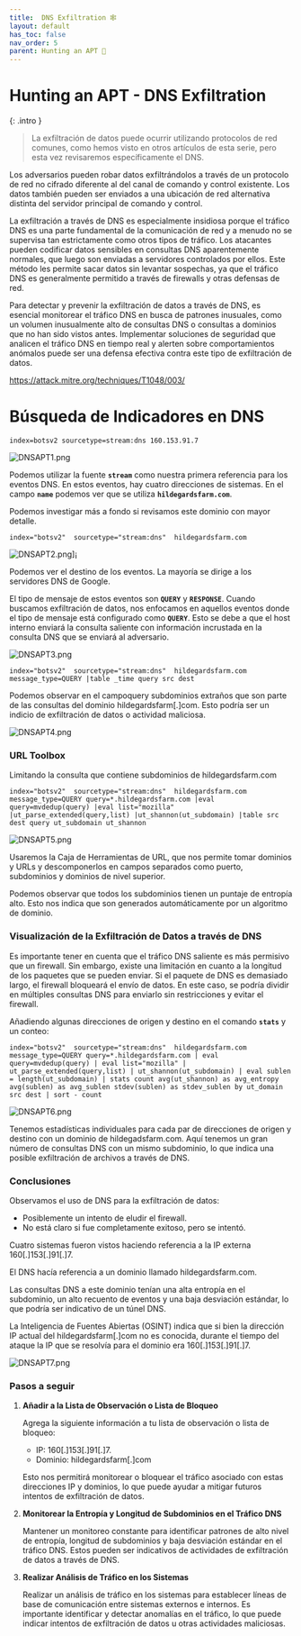 ```yaml
---
title:  DNS Exfiltration 🕸️
layout: default
has_toc: false
nav_order: 5
parent: Hunting an APT 👺
---
```


# Hunting an APT - **DNS Exfiltration**


{: .intro }
>La exfiltración de datos puede ocurrir utilizando protocolos de red comunes, como hemos visto en otros artículos de esta serie, pero esta vez revisaremos específicamente el DNS.

Los adversarios pueden robar datos exfiltrándolos a través de un protocolo de red no cifrado diferente al del canal de comando y control existente. Los datos también pueden ser enviados a una ubicación de red alternativa distinta del servidor principal de comando y control.

La exfiltración a través de DNS es especialmente insidiosa porque el tráfico DNS es una parte fundamental de la comunicación de red y a menudo no se supervisa tan estrictamente como otros tipos de tráfico. Los atacantes pueden codificar datos sensibles en consultas DNS aparentemente normales, que luego son enviadas a servidores controlados por ellos. Este método les permite sacar datos sin levantar sospechas, ya que el tráfico DNS es generalmente permitido a través de firewalls y otras defensas de red.

Para detectar y prevenir la exfiltración de datos a través de DNS, es esencial monitorear el tráfico DNS en busca de patrones inusuales, como un volumen inusualmente alto de consultas DNS o consultas a dominios que no han sido vistos antes. Implementar soluciones de seguridad que analicen el tráfico DNS en tiempo real y alerten sobre comportamientos anómalos puede ser una defensa efectiva contra este tipo de exfiltración de datos.

https://attack.mitre.org/techniques/T1048/003/

# **Búsqueda de Indicadores en DNS**

`index=botsv2 sourcetype=stream:dns 160.153.91.7`

![DNSAPT1.png](https://i.postimg.cc/MpFbWfQ0/DNSAPT1.png)

Podemos utilizar la fuente **`stream`** como nuestra primera referencia para los eventos DNS. En estos eventos, hay cuatro direcciones de sistemas. En el campo **`name`** podemos ver que se utiliza **`hildegardsfarm.com`**.

Podemos investigar más a fondo si revisamos este dominio con mayor detalle.

`index="botsv2"  sourcetype="stream:dns"  hildegardsfarm.com`

![DNSAPT2.png](https://i.postimg.cc/5NpSRR9R/DNSAPT2.png)]¡

Podemos ver el destino de los eventos. La mayoría se dirige a los servidores DNS de Google.

El tipo de mensaje de estos eventos son **`QUERY`** y **`RESPONSE`**. Cuando buscamos exfiltración de datos, nos enfocamos en aquellos eventos donde el tipo de mensaje está configurado como **`QUERY`**. Esto se debe a que el host interno enviará la consulta saliente con información incrustada en la consulta DNS que se enviará al adversario.

![DNSAPT3.png](https://i.postimg.cc/TYTcQ6xb/DNSAPT3.png)


`index="botsv2"  sourcetype="stream:dns"  hildegardsfarm.com message_type=QUERY
|table _time query src dest`

Podemos observar en el campoquery subdominios extraños que son parte de las consultas del dominio hildegardsfarm[.]com. Esto podría ser un indicio de exfiltración de datos o actividad maliciosa.

![DNSAPT4.png](https://i.postimg.cc/2jQw45sm/DNSAPT4.png)

### URL Toolbox

Limitando la consulta que contiene subdominios de hildegardsfarm.com

`index="botsv2"  sourcetype="stream:dns"  hildegardsfarm.com message_type=QUERY query=*.hildegardsfarm.com
|eval query=mvdedup(query)
|eval list="mozilla"
|ut_parse_extended(query,list)
|ut_shannon(ut_subdomain)
|table src dest query ut_subdomain ut_shannon`

![DNSAPT5.png](https://i.postimg.cc/zvFF5dC3/DNSAPT5.png)

Usaremos la Caja de Herramientas de URL, que nos permite tomar dominios y URLs y descomponerlos en campos separados como puerto, subdominios y dominios de nivel superior.

Podemos observar que todos los subdominios tienen un puntaje de entropía alto. Esto nos indica que son generados automáticamente por un algoritmo de dominio.

### **Visualización de la Exfiltración de Datos a través de DNS**

Es importante tener en cuenta que el tráfico DNS saliente es más permisivo que un firewall. Sin embargo, existe una limitación en cuanto a la longitud de los paquetes que se pueden enviar. Si el paquete de DNS es demasiado largo, el firewall bloqueará el envío de datos. En este caso, se podría dividir en múltiples consultas DNS para enviarlo sin restricciones y evitar el firewall.

Añadiendo algunas direcciones de origen y destino en el comando **`stats`** y un conteo:

`index="botsv2"  sourcetype="stream:dns"  hildegardsfarm.com message_type=QUERY query=*.hildegardsfarm.com
| eval query=mvdedup(query)
| eval list="mozilla"
| ut_parse_extended(query,list)
| ut_shannon(ut_subdomain)
| eval sublen = length(ut_subdomain)
| stats count avg(ut_shannon) as avg_entropy avg(sublen) as avg_sublen stdev(sublen) as stdev_sublen by ut_domain src dest
| sort - count`


![DNSAPT6.png](https://i.postimg.cc/3NTFsMDP/DNSAPT6.png)

Tenemos estadísticas individuales para cada par de direcciones de origen y destino con un dominio de hildegadsfarm.com. Aquí tenemos un gran número de consultas DNS con un mismo subdominio, lo que indica una posible exfiltración de archivos a través de DNS.

### **Conclusiones**

Observamos el uso de DNS para la exfiltración de datos:

- Posiblemente un intento de eludir el firewall.
- No está claro si fue completamente exitoso, pero se intentó.

Cuatro sistemas fueron vistos haciendo referencia a la IP externa 160[.]153[.]91[.]7.

El DNS hacía referencia a un dominio llamado hildegardsfarm.com.

Las consultas DNS a este dominio tenían una alta entropía en el subdominio, un alto recuento de eventos y una baja desviación estándar, lo que podría ser indicativo de un túnel DNS.

La Inteligencia de Fuentes Abiertas (OSINT) indica que si bien la dirección IP actual del hildegardsfarm[.]com no es conocida, durante el tiempo del ataque la IP que se resolvía para el dominio era 160[.]153[.]91[.]7.

![DNSAPT7.png](https://i.postimg.cc/520SdS6N/DNSAPT7.png)

### Pasos a seguir 
1. **Añadir a la Lista de Observación o Lista de Bloqueo**
    
    Agrega la siguiente información a tu lista de observación o lista de bloqueo:
    
    - IP: 160[.]153[.]91[.]7.
    - Dominio: hildegardsfarm[.]com
    
    Esto nos permitirá monitorear o bloquear el tráfico asociado con estas direcciones IP y dominios, lo que puede ayudar a mitigar futuros intentos de exfiltración de datos.
    
2. **Monitorear la Entropía y Longitud de Subdominios en el Tráfico DNS**
    
    Mantener un monitoreo constante para identificar patrones de alto nivel de entropía, longitud de subdominios y baja desviación estándar en el tráfico DNS. Estos pueden ser indicativos de actividades de exfiltración de datos a través de DNS.
    
3. **Realizar Análisis de Tráfico en los Sistemas**
    
    Realizar un análisis de tráfico en los sistemas para establecer líneas de base de comunicación entre sistemas externos e internos. Es importante identificar y detectar anomalías en el tráfico, lo que puede indicar intentos de exfiltración de datos u otras actividades maliciosas.
